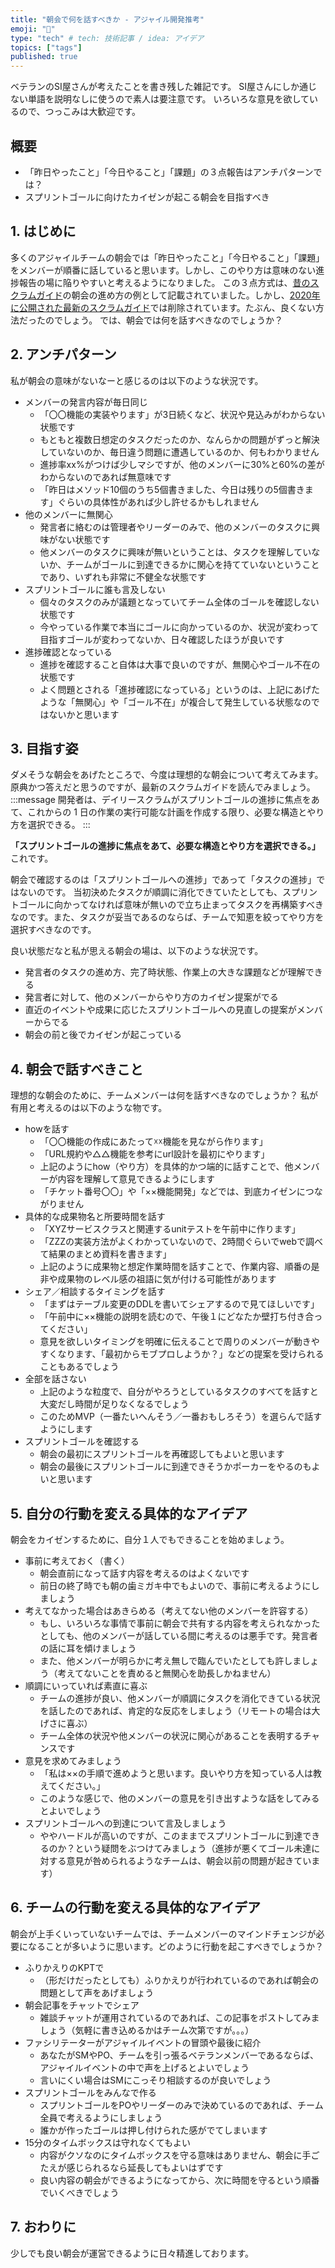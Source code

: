 ```yaml
---
title: "朝会で何を話すべきか - アジャイル開発推考"
emoji: "🐝"
type: "tech" # tech: 技術記事 / idea: アイデア
topics: ["tags"]
published: true
---
```

ベテランのSI屋さんが考えたことを書き残した雑記です。
SI屋さんにしか通じない単語を説明なしに使うので素人は要注意です。
いろいろな意見を欲しているので、つっこみは大歓迎です。


## 概要

- 「昨日やったこと」「今日やること」「課題」の３点報告はアンチパターンでは？
- スプリントゴールに向けたカイゼンが起こる朝会を目指すべき


## 1. はじめに

多くのアジャイルチームの朝会では「昨日やったこと」「今日やること」「課題」をメンバーが順番に話していると思います。しかし、このやり方は意味のない進捗報告の場に陥りやすいと考えるようになりました。
この３点方式は、[昔のスクラムガイド](https://scrumguides.org/docs/scrumguide/v2017/2017-Scrum-Guide-Japanese.pdf)の朝会の進め方の例として記載されていました。しかし、[2020年に公開された最新のスクラムガイド](https://scrumguides.org/docs/scrumguide/v2020/2020-Scrum-Guide-Japanese.pdf)では削除されています。たぶん、良くない方法だったのでしょう。
では、朝会では何を話すべきなのでしょうか？


## 2. アンチパターン

私が朝会の意味がないなーと感じるのは以下のような状況です。

- メンバーの発言内容が毎日同じ
   - 「〇〇機能の実装やります」が3日続くなど、状況や見込みがわからない状態です
   - もともと複数日想定のタスクだったのか、なんらかの問題がずっと解決していないのか、毎日違う問題に遭遇しているのか、何もわかりません
   - 進捗率xx%がつけば少しマシですが、他のメンバーに30%と60%の差がわからないのであれば無意味です
   - 「昨日はメソッド10個のうち5個書きました、今日は残りの5個書きます」ぐらいの具体性があれば少し許せるかもしれません
- 他のメンバーに無関心
   - 発言者に絡むのは管理者やリーダーのみで、他のメンバーのタスクに興味がない状態です
   - 他メンバーのタスクに興味が無いということは、タスクを理解していないか、チームがゴールに到達できるかに関心を持てていないということであり、いずれも非常に不健全な状態です
- スプリントゴールに誰も言及しない
   - 個々のタスクのみが議題となっていてチーム全体のゴールを確認しない状態です
   - 今やっている作業で本当にゴールに向かっているのか、状況が変わって目指すゴールが変わってないか、日々確認したほうが良いです
- 進捗確認となっている
   - 進捗を確認すること自体は大事で良いのですが、無関心やゴール不在の状態です
   - よく問題とされる「進捗確認になっている」というのは、上記にあげたような「無関心」や「ゴール不在」が複合して発生している状態なのではないかと思います


## 3. 目指す姿

ダメそうな朝会をあげたところで、今度は理想的な朝会について考えてみます。
原典かつ答えだと思うのですが、最新のスクラムガイドを読んでみましょう。
:::message
開発者は、デイリースクラムがスプリントゴールの進捗に焦点をあて、これからの 1 ⽇の作業の実⾏可能な計画を作成する限り、必要な構造とやり⽅を選択できる。
:::

**「スプリントゴールの進捗に焦点をあて、必要な構造とやり⽅を選択できる。」** これです。

朝会で確認するのは「スプリントゴールへの進捗」であって「タスクの進捗」ではないのです。
当初決めたタスクが順調に消化できていたとしても、スプリントゴールに向かってなければ意味が無いので立ち止まってタスクを再構築すべきなのです。また、タスクが妥当であるのならば、チームで知恵を絞ってやり方を選択すべきなのです。

良い状態だなと私が思える朝会の場は、以下のような状況です。

- 発言者のタスクの進め方、完了時状態、作業上の大きな課題などが理解できる
- 発言者に対して、他のメンバーからやり方のカイゼン提案がでる
- 直近のイベントや成果に応じたスプリントゴールへの見直しの提案がメンバーからでる
- 朝会の前と後でカイゼンが起こっている


## 4. 朝会で話すべきこと

理想的な朝会のために、チームメンバーは何を話すべきなのでしょうか？
私が有用と考えるのは以下のような物です。

- howを話す
   - 「〇〇機能の作成にあたって☓☓機能を見ながら作ります」
   - 「URL規約や△△機能を参考にurl設計を最初にやります」
   - 上記のようにhow（やり方）を具体的かつ端的に話すことで、他メンバーが内容を理解して意見できるようにします
   - 「チケット番号〇〇」や「××機能開発」などでは、到底カイゼンにつながりません
- 具体的な成果物名と所要時間を話す
   - 「XYZサービスクラスと関連するunitテストを午前中に作ります」
   - 「ZZZの実装方法がよくわかっていないので、2時間ぐらいでwebで調べて結果のまとめ資料を書きます」
   - 上記のように成果物と想定作業時間を話すことで、作業内容、順番の是非や成果物のレベル感の祖語に気が付ける可能性があります
- シェア／相談するタイミングを話す
   - 「まずはテーブル変更のDDLを書いてシェアするので見てほしいです」
   - 「午前中に××機能の説明を読むので、午後１にどなたか壁打ち付き合ってください」
   - 意見を欲しいタイミングを明確に伝えることで周りのメンバーが動きやすくなります、「最初からモブプロしようか？」などの提案を受けられることもあるでしょう
- 全部を話さない
   - 上記のような粒度で、自分がやろうとしているタスクのすべてを話すと大変だし時間が足りなくなるでしょう
   - このためMVP（一番たいへんそう／一番おもしろそう）を選らんで話すようにします
- スプリントゴールを確認する
   - 朝会の最初にスプリントゴールを再確認してもよいと思います
   - 朝会の最後にスプリントゴールに到達できそうかポーカーをやるのもよいと思います


## 5. 自分の行動を変える具体的なアイデア

朝会をカイゼンするために、自分１人でもできることを始めましょう。

- 事前に考えておく（書く）
   - 朝会直前になって話す内容を考えるのはよくないです
   - 前日の終了時でも朝の歯ミガキ中でもよいので、事前に考えるようにしましょう
- 考えてなかった場合はあきらめる（考えてない他のメンバーを許容する）
   - もし、いろいろな事情で事前に朝会で共有する内容を考えられなかったとしても、他のメンバーが話している間に考えるのは悪手です。発言者の話に耳を傾けましょう
   - また、他メンバーが明らかに考え無しで臨んでいたとしても許しましょう（考えてないことを責めると無関心を助長しかねません）
- 順調にいっていれば素直に喜ぶ
   - チームの進捗が良い、他メンバーが順調にタスクを消化できている状況を話したのであれば、肯定的な反応をしましょう（リモートの場合は大げさに喜ぶ）
   - チーム全体の状況や他メンバーの状況に関心があることを表明するチャンスです
- 意見を求めてみましょう
   - 「私は××の手順で進めようと思います。良いやり方を知っている人は教えてください。」
   - このような感じで、他のメンバーの意見を引き出すような話をしてみるとよいでしょう
- スプリントゴールへの到達について言及しましょう
   - ややハードルが高いのですが、このままでスプリントゴールに到達できるのか？という疑問をぶつけてみましょう（進捗が悪くてゴール未達に対する意見が咎められるようなチームは、朝会以前の問題が起きています）


## 6. チームの行動を変える具体的なアイデア

朝会が上手くいっていないチームでは、チームメンバーのマインドチェンジが必要になることが多いように思います。どのように行動を起こすべきでしょうか？

- ふりかえりのKPTで
   - （形だけだったとしても）ふりかえりが行われているのであれば朝会の問題として声をあげましょう
- 朝会記事をチャットでシェア
   - 雑談チャットが運用されているのであれば、この記事をポストしてみましょう（気軽に書き込めるかはチーム次第ですが。。。）
- ファシリテーターがアジャイルイベントの冒頭や最後に紹介
   - あなたがSMやPO、チームを引っ張るベテランメンバーであるならば、アジャイルイベントの中で声を上げるとよいでしょう
   - 言いにくい場合はSMにこっそり相談するのが良いでしょう
- スプリントゴールをみんなで作る
   - スプリントゴールをPOやリーダーのみで決めているのであれば、チーム全員で考えるようにしましょう
   - 誰かが作ったゴールは押し付けられた感がでてしまいます
- 15分のタイムボックスは守れなくてもよい
   - 内容がクソなのにタイムボックスを守る意味はありません、朝会に手ごたえが感じられるなら延長してもよいはずです
   - 良い内容の朝会ができるようになってから、次に時間を守るという順番でいくべきでしょう


## 7. おわりに

少しでも良い朝会が運営できるように日々精進しております。

